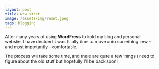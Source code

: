 ```yaml
---
layout: post
title: New start
image: /assets/img/reset.jpeg
tags: blogging
---
```


After many years of using **WordPress** to hold my blog and personal website, I have decided it was finally time to move onto something new - and most importantly - comfortable.

The process will take some time, and there are quite a few things I need to figure about the old stuff but hopefully I'll be back soon!